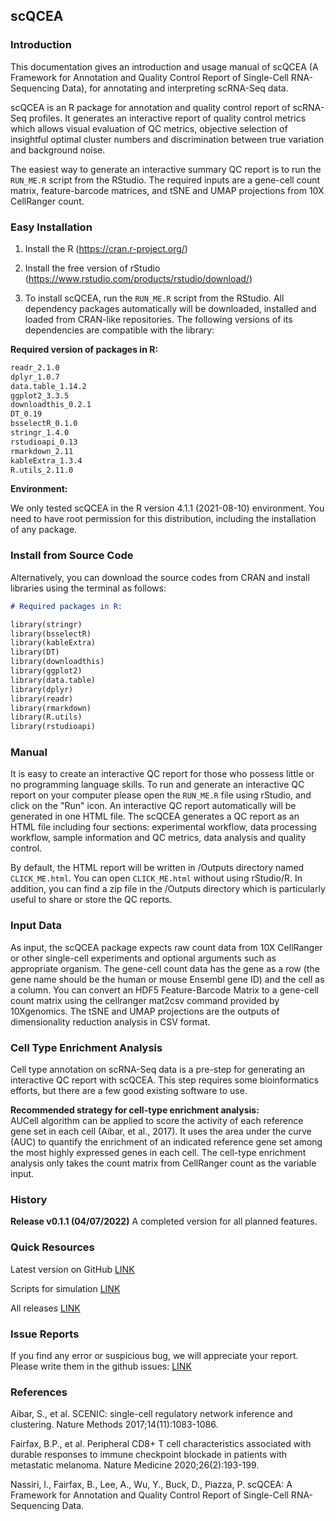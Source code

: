 ## scQCEA

### Introduction 
This documentation gives an introduction and usage manual of scQCEA (A Framework for Annotation and Quality Control Report of Single-Cell RNA-Sequencing Data), for annotating and interpreting scRNA-Seq data.

scQCEA is an R package for annotation and quality control report of scRNA-Seq profiles. It generates an interactive report of quality control metrics which allows visual evaluation of QC metrics, objective selection of insightful optimal cluster numbers and discrimination between true variation and background noise.

The easiest way to generate an interactive summary QC report is to run the `RUN_ME.R` script from the RStudio. The required inputs are a gene-cell count matrix, feature-barcode matrices, and tSNE and UMAP projections from 10X CellRanger count.

### Easy Installation
1. Install the R (https://cran.r-project.org/)

2. Install the free version of rStudio (https://www.rstudio.com/products/rstudio/download/)

3. To install scQCEA, run the `RUN_ME.R` script from the RStudio. All dependency packages automatically will be downloaded, installed and loaded from CRAN-like repositories. The following versions of its dependencies are compatible with the library:

**Required version of packages in R:**

```markdown
readr_2.1.0       
dplyr_1.0.7        
data.table_1.14.2 
ggplot2_3.3.5      
downloadthis_0.2.1
DT_0.19            
bsselectR_0.1.0    
stringr_1.4.0     
rstudioapi_0.13    
rmarkdown_2.11  
kableExtra_1.3.4
R.utils_2.11.0 
```

**Environment:** 

We only tested scQCEA in the R version 4.1.1 (2021-08-10) environment. You need to have root permission for this distribution, including the installation of any package.

### Install from Source Code
Alternatively, you can download the source codes from CRAN and install libraries using the terminal as follows:

```markdown
# Required packages in R:

library(stringr)
library(bsselectR)
library(kableExtra)
library(DT)
library(downloadthis)
library(ggplot2)
library(data.table)
library(dplyr)
library(readr)
library(rmarkdown)
library(R.utils)
library(rstudioapi)
```

### Manual
It is easy to create an interactive QC report for those who possess little or no programming language skills. To run and generate an interactive QC report on your computer please open the `RUN_ME.R` file using rStudio, and click on the "Run" icon. An interactive QC report automatically will be generated in one HTML file. The scQCEA generates a QC report as an HTML file including four sections: experimental workflow, data processing workflow, sample information and QC metrics, data analysis and quality control.

By default, the HTML report will be written in /Outputs directory named `CLICK_ME.html`. You can open `CLICK_ME.html` without using rStudio/R. In addition, you can find a zip file in the /Outputs directory which is particularly useful to share or store the QC reports. 

### Input Data
As input, the scQCEA package expects raw count data from 10X CellRanger or other single-cell experiments and optional arguments such as appropriate organism. The gene-cell count data has the gene as a row (the gene name should be the human or mouse Ensembl gene ID) and the cell as a column. You can convert an HDF5 Feature-Barcode Matrix to a gene-cell count matrix using the cellranger mat2csv command provided by 10Xgenomics. The tSNE and UMAP projections are the outputs of dimensionality reduction analysis in CSV format.

### Cell Type Enrichment Analysis
Cell type annotation on scRNA-Seq data is a pre-step for generating an interactive QC report with scQCEA. This step requires some bioinformatics efforts, but there are a few good existing software to use.

**Recommended strategy for cell-type enrichment analysis:**
<br />
AUCell algorithm can be applied to score the activity of each reference gene set in each cell (Aibar, et al., 2017). It uses the area under the curve (AUC) to quantify the enrichment of an indicated reference gene set among the most highly expressed genes in each cell. The cell-type enrichment analysis only takes the count matrix from CellRanger count as the variable input.

### History
**Release v0.1.1 (04/07/2022)**
A completed version for all planned features.

### Quick Resources
Latest version on GitHub [LINK](https://github.com/isarnassiri/scQCEA/)

Scripts for simulation [LINK](https://github.com/single-cell-genetics/vireo/tree/master/simulate)

All releases [LINK](https://pypi.org/project/vireoSNP/#history)

### Issue Reports
If you find any error or suspicious bug, we will appreciate your report. Please write them in the github issues: [LINK](https://github.com/isarnassiri/scQCEA/issues)

### References
Aibar, S., et al. SCENIC: single-cell regulatory network inference and clustering. Nature Methods 2017;14(11):1083-1086.

Fairfax, B.P., et al. Peripheral CD8+ T cell characteristics associated with durable responses to immune checkpoint blockade in patients with metastatic melanoma. Nature Medicine 2020;26(2):193-199.

Nassiri, I., Fairfax, B., Lee, A., Wu, Y., Buck, D., Piazza, P. scQCEA: A Framework for Annotation and Quality Control Report of Single-Cell RNA-Sequencing Data. 


